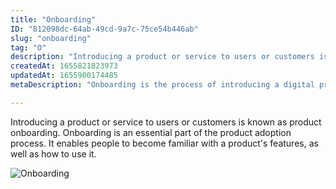 ```yaml
---
title: "Onboarding"
ID: "812098dc-64ab-49cd-9a7c-75ce54b446ab"
slug: "onboarding"
tag: "O"
description: "Introducing a product or service to users or customers is known as product onboarding. Onboarding is an essential part of the product adoption process. It enables people to become familiar with a product's features, as well as how to use it."
createdAt: 1655821823973
updatedAt: 1655900174485
metaDescription: "Onboarding is the process of introducing a digital product to its users."

---
```

Introducing a product or service to users or customers is known as product onboarding. Onboarding is an essential part of the product adoption process. It enables people to become familiar with a product's features, as well as how to use it.

![Onboarding](https://media.giphy.com/media/ASd0Ukj0y3qMM/giphy.gif)